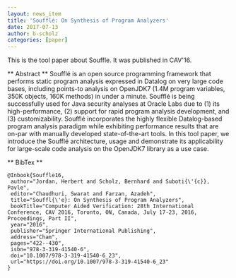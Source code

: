 ```yaml
---
layout: news_item
title: 'Soufflé: On Synthesis of Program Analyzers'
date: 2017-07-13
author: b-scholz
categories: [paper]
---
```

This is the tool paper about Souffle. It was published in CAV'16.

** Abstract **
Soufflé is an open source programming framework that performs static program analysis expressed in Datalog on very large code bases, including points-to analysis on OpenJDK7 (1.4M program variables, 350K objects, 160K methods) in under a minute. Soufflé is being successfully used for Java security analyses at Oracle Labs due to (1) its high-performance, (2) support for rapid program analysis development, and (3) customizability. Soufflé incorporates the highly flexible Datalog-based program analysis paradigm while exhibiting performance results that are on-par with manually developed state-of-the-art tools. In this tool paper, we introduce the Soufflé architecture, usage and demonstrate its applicability for large-scale code analysis on the OpenJDK7 library as a use case.

** BibTex **

```
@Inbook{Souffle16,
 author="Jordan, Herbert and Scholz, Bernhard and Suboti{\'{c}}, Pavle",
 editor="Chaudhuri, Swarat and Farzan, Azadeh",
 title="Souffl{\'e}: On Synthesis of Program Analyzers",
 bookTitle="Computer Aided Verification: 28th International Conference, CAV 2016, Toronto, ON, Canada, July 17-23, 2016, Proceedings, Part II",
 year="2016",
 publisher="Springer International Publishing",
 address="Cham",
 pages="422--430",
 isbn="978-3-319-41540-6",
 doi="10.1007/978-3-319-41540-6_23",
 url="https://doi.org/10.1007/978-3-319-41540-6_23"
}
```

